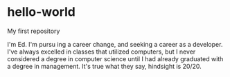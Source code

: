 # hello-world
My first repository

I'm Ed. I'm pursu  ing a career change, and seeking a career as a developer. I've always excelled in classes that utilized computers, but I never considered a degree in computer science until I had already graduated with a degree in management. It's true what they say, hindsight is 20/20.
